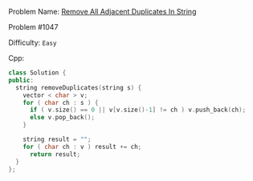 Problem Name: [Remove All Adjacent Duplicates In String](https://leetcode.com/problems/remove-all-adjacent-duplicates-in-string/description/)

Problem #1047

Difficulty: `Easy`

Cpp:

```cpp
class Solution {
public:
  string removeDuplicates(string s) {
    vector < char > v;
    for ( char ch : s ) {
      if ( v.size() == 0 || v[v.size()-1] != ch ) v.push_back(ch);
      else v.pop_back();
    }

    string result = "";
    for ( char ch : v ) result += ch;
      return result;
  }
};
```

